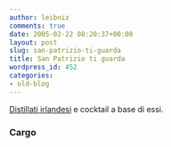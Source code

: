 ```yaml
---
author: leibniz
comments: true
date: 2005-02-22 08:20:37+00:00
layout: post
slug: san-patrizio-ti-guarda
title: San Patrizio ti guarda
wordpress_id: 452
categories:
- old-blog
---
```


[Distillati irlandesi](http://www.cargomag.com/culture/liquor/050204cusi) e cocktail a base di essi.




### Cargo
